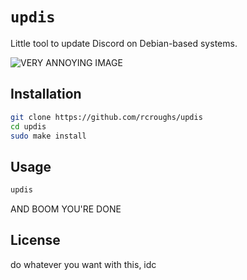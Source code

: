 # `updis`
Little tool to update Discord on Debian-based systems.

![VERY ANNOYING IMAGE](https://i.stack.imgur.com/TwcBH.png)

## Installation
```bash
git clone https://github.com/rcroughs/updis
cd updis
sudo make install
```
## Usage
```bash
updis
```
AND BOOM YOU'RE DONE
## License
do whatever you want with this, idc

